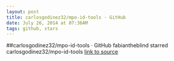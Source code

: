 ```yaml
---
layout: post
title: carlosgodinez32/mpo-id-tools · GitHub
date: July 26, 2014 at 07:36AM
tags: github, stars
---
```

##carlosgodinez32/mpo-id-tools · GitHub
fabiantheblind starred carlosgodinez32/mpo-id-tools
[link to source](http://ift.tt/WThUXX) 
